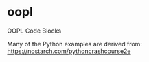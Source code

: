 # oopl
OOPL Code Blocks

Many of the Python examples are derived from:  https://nostarch.com/pythoncrashcourse2e